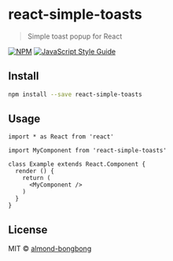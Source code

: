 # react-simple-toasts

> Simple toast popup for React

[![NPM](https://img.shields.io/npm/v/react-simple-toasts.svg)](https://www.npmjs.com/package/react-simple-toasts) [![JavaScript Style Guide](https://img.shields.io/badge/code_style-standard-brightgreen.svg)](https://standardjs.com)

## Install

```bash
npm install --save react-simple-toasts
```

## Usage

```tsx
import * as React from 'react'

import MyComponent from 'react-simple-toasts'

class Example extends React.Component {
  render () {
    return (
      <MyComponent />
    )
  }
}
```

## License

MIT © [almond-bongbong](https://github.com/almond-bongbong)
